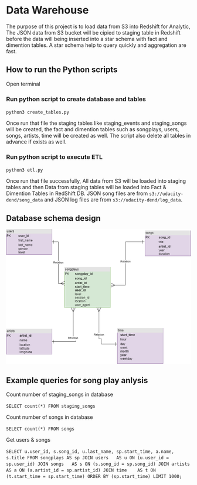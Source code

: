 # Data Warehouse

The purpose of this project is to load data from S3 into Redshift for Analytic, The JSON data from S3 bucket will be cipied to staging table in Redshift before the data will being inserted into a star schema with fact and dimention tables. A star schema help to query quickly and aggregation are fast.

## How to run the Python scripts

Open terminal

### Run python script to create database and tables

`python3 create_tables.py`

Once run that file the staging tables like staging_events and staging_songs will be created, the fact and dimention tables such as songplays, users, songs, artists, time will be created as well. The script also delete all tables in advance if exists as well.

### Run python script to execute ETL

`python3 etl.py`

Once run that file successfully, All data from S3 will be loaded into staging tables and then Data from staging tables will be loaded into Fact & Dimention Tables in RedShift DB. JSON song files are from `s3://udacity-dend/song_data` and JSON log files are from `s3://udacity-dend/log_data`.

## Database schema design

![](star-schema-warehouse.png)

## Example queries for song play anlysis

Count number of staging_songs in database

`SELECT count(*) FROM staging_songs`

Count number of songs in database

`SELECT count(*) FROM songs`

Get users & songs

`SELECT u.user_id,
        s.song_id,
        u.last_name,
        sp.start_time,
        a.name,
        s.title
FROM songplays AS sp
        JOIN users   AS u ON (u.user_id = sp.user_id)
        JOIN songs   AS s ON (s.song_id = sp.song_id)
        JOIN artists AS a ON (a.artist_id = sp.artist_id)
        JOIN time    AS t ON (t.start_time = sp.start_time)
ORDER BY (sp.start_time)
LIMIT 1000;`
